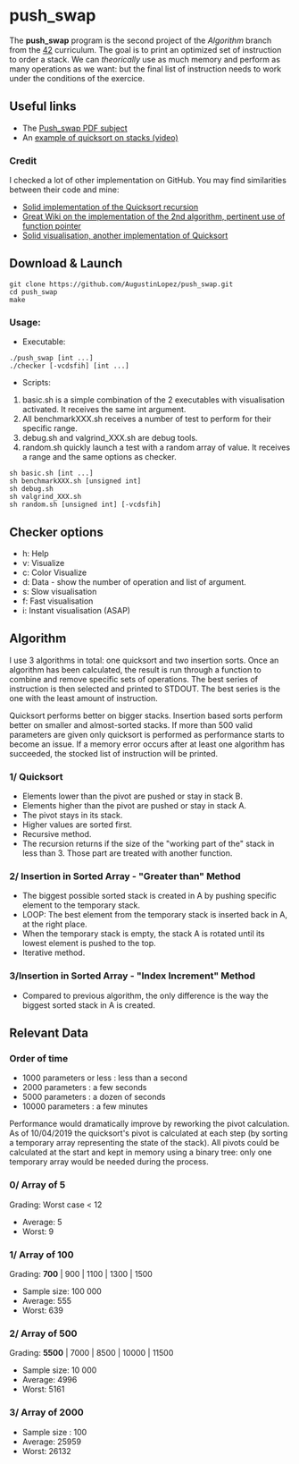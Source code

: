 # push_swap

The **push_swap** program is the second project of the *Algorithm* branch from the [42](https://www.42.fr) curriculum. 
The goal is to print an optimized set of instruction to order a stack. We can *theorically* use as much memory and perform as many operations as we want: but the final list of instruction needs to work under the conditions of the exercice. 

## Useful links
- The [Push_swap PDF subject](https://github.com/AugustinLopez/push_swap/blob/master/rcs/push_swap.pdf)
- An [example of quicksort on stacks (video)](https://www.youtube.com/watch?v=e_l77X9P1H4)

### Credit
I checked a lot of other implementation on GitHub. You may find similarities between their code and mine:
- [Solid implementation of the Quicksort recursion](https://github.com/rodionvolovik/push_swap)
- [Great Wiki on the implementation of the 2nd algorithm, pertinent use of function pointer](https://github.com/VBrazhnik/Push_swap)
- [Solid visualisation, another implementation of Quicksort](https://github.com/rizkyario/42-push_swap)

## Download & Launch

```
git clone https://github.com/AugustinLopez/push_swap.git
cd push_swap
make
```
### Usage:
- Executable: 
```
./push_swap [int ...]
./checker [-vcdsfih] [int ...]
```
- Scripts:
1. basic.sh is a simple combination of the 2 executables with visualisation activated. It receives the same int argument.
2. All benchmarkXXX.sh receives a number of test to perform for their specific range.
3. debug.sh and valgrind_XXX.sh are debug tools.
4. random.sh quickly launch a test with a random array of value. It receives a range and the same options as checker.
```
sh basic.sh [int ...]
sh benchmarkXXX.sh [unsigned int]
sh debug.sh
sh valgrind_XXX.sh
sh random.sh [unsigned int] [-vcdsfih]
```

## Checker options
- h: Help
- v: Visualize
- c: Color Visualize
- d: Data - show the number of operation and list of argument.
- s: Slow visualisation
- f: Fast visualisation
- i: Instant visualisation (ASAP)

## Algorithm

I use 3 algorithms in total: one quicksort and two insertion sorts. 
Once an algorithm has been calculated, the result is run through a function to combine and remove specific sets of operations.
The best series of instruction is then selected and printed to STDOUT. The best series is the one with the least amount of instruction.

Quicksort performs better on bigger stacks. Insertion based sorts perform better on smaller and almost-sorted stacks.
If more than 500 valid parameters are given only quicksort is performed as performance starts to become an issue. If a memory error occurs after at least one algorithm has succeeded, the stocked list of instruction will be printed.

### 1/ Quicksort
- Elements lower than the pivot are pushed or stay in stack B. 
- Elements higher than the pivot are pushed or stay in stack A.
- The pivot stays in its stack.
- Higher values are sorted first.
- Recursive method.
- The recursion returns if the size of the "working part of the" stack in less than 3. Those part are treated with another function.

### 2/ Insertion in Sorted Array - "Greater than" Method
- The biggest possible sorted stack is created in A by pushing specific element to the temporary stack. 
- LOOP: The best element from the temporary stack is inserted back in A, at the right place.
- When the temporary stack is empty, the stack A is rotated until its lowest element is pushed to the top.
- Iterative method.

### 3/Insertion in Sorted Array - "Index Increment" Method
- Compared to previous algorithm, the only difference is the way the biggest sorted stack in A is created.

## Relevant Data

###  Order of time
- 1000 parameters or less : less than a second
- 2000 parameters : a few seconds
- 5000 parameters : a dozen of seconds
- 10000 parameters : a few minutes

Performance would dramatically improve by reworking the pivot calculation. As of 10/04/2019 the quicksort's pivot is calculated at each step (by sorting a temporary array representing the state of the stack). All pivots could be calculated at the start and kept in memory using a binary tree: only one temporary array would be needed during the process.

### 0/ Array of 5
Grading: Worst case < 12
- Average: 5
- Worst: 9

### 1/ Array of 100
Grading: **700** | 900 | 1100 | 1300 | 1500
- Sample size: 100 000
- Average: 555
- Worst: 639

### 2/ Array of 500
Grading: **5500** | 7000 | 8500 | 10000 | 11500
- Sample size: 10 000
- Average: 4996
- Worst: 5161

### 3/ Array of 2000
- Sample size : 100
- Average: 25959
- Worst: 26132
